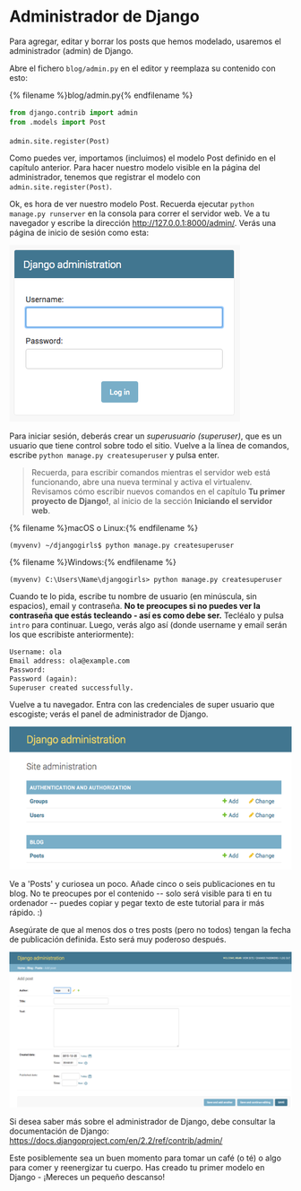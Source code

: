 # Administrador de Django

Para agregar, editar y borrar los posts que hemos modelado, usaremos el administrador (admin) de Django.

Abre el fichero `blog/admin.py` en el editor y reemplaza su contenido con esto:

{% filename %}blog/admin.py{% endfilename %}

```python
from django.contrib import admin
from .models import Post

admin.site.register(Post)
```

Como puedes ver, importamos (incluimos) el modelo Post definido en el capítulo anterior. Para hacer nuestro modelo visible en la página del administrador, tenemos que registrar el modelo con `admin.site.register(Post)`.

Ok, es hora de ver nuestro modelo Post. Recuerda ejecutar `python manage.py runserver` en la consola para correr el servidor web. Ve a tu navegador y escribe la dirección http://127.0.0.1:8000/admin/. Verás una página de inicio de sesión como esta:

![Página de inicio de sesión](images/login_page2.png)

Para iniciar sesión, deberás crear un *superusuario (superuser)*, que es un usuario que tiene control sobre todo el sitio. Vuelve a la línea de comandos, escribe `python manage.py createsuperuser` y pulsa enter.

> Recuerda, para escribir comandos mientras el servidor web está funcionando, abre una nueva terminal y activa el virtualenv. Revisamos cómo escribir nuevos comandos en el capítulo **Tu primer proyecto de Django!**, al inicio de la sección **Iniciando el servidor web**.

{% filename %}macOS o Linux:{% endfilename %}

    (myvenv) ~/djangogirls$ python manage.py createsuperuser
    

{% filename %}Windows:{% endfilename %}

    (myvenv) C:\Users\Name\djangogirls> python manage.py createsuperuser
    

Cuando te lo pida, escribe tu nombre de usuario (en minúscula, sin espacios), email y contraseña. **No te preocupes si no puedes ver la contraseña que estás tecleando - así es como debe ser.** Tecléalo y pulsa `intro` para continuar. Luego, verás algo así (donde username y email serán los que escribiste anteriormente):

    Username: ola
    Email address: ola@example.com
    Password:
    Password (again):
    Superuser created successfully.
    

Vuelve a tu navegador. Entra con las credenciales de super usuario que escogiste; verás el panel de administrador de Django.

![Administrador de Django](images/django_admin3.png)

Ve a 'Posts' y curiosea un poco. Añade cinco o seis publicaciones en tu blog. No te preocupes por el contenido -- solo será visible para ti en tu ordenador -- puedes copiar y pegar texto de este tutorial para ir más rápido. :)

Asegúrate de que al menos dos o tres posts (pero no todos) tengan la fecha de publicación definida. Esto será muy poderoso después.

![Administrador de Django](images/edit_post3.png)

Si desea saber más sobre el administrador de Django, debe consultar la documentación de Django: https://docs.djangoproject.com/en/2.2/ref/contrib/admin/

Este posiblemente sea un buen momento para tomar un café (o té) o algo para comer y reenergizar tu cuerpo. Has creado tu primer modelo en Django - ¡Mereces un pequeño descanso!